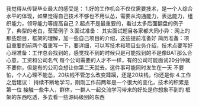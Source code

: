 
我觉得从传智毕业最大的感受是：
1.好的工作机会不仅仅需要技术，是一个人综合水平的体现，如果觉得自己技术不够也不用认怂，需要从沟通能力，表达能力，组织能力，领导能力等提高自己
2.起点不是最重要的，看过太多后面翻盘的例子了，典型的老白，莹莹例子
3.面试准备：
    其实面试题目各家都大同小异：网上的那些题目，框架的理解，加一些自己项目的介绍，这些提前准备好
    简历准备：项目重要的前两个着重写一下，要详细，可以写技术和项目业务介绍，技术点要写好
    心理准备：工作总会找到的，感觉找不到的时候只是可能找到的不是像BAT那么合心意，工资和公司名气
            每个公司需要的人才不一样，有的公司可能面试20分钟就不要你，但是有的公司会想让你第二天就去，这件事可能同时发生在一天
            不要怕，个人心理不能怂，20块钱不管怎么改变蹂躏，还是20块钱，你还是你
4.工作之后建议：
   持续不断地学习，刚刚工作前两年是一个很大的变化，技术的积累是第一位
   接触一些牛人，群体，一群人一起交流学习带来的好处是你想象不到的
   框架的东西吃透，多去看一些源码级别的东西

